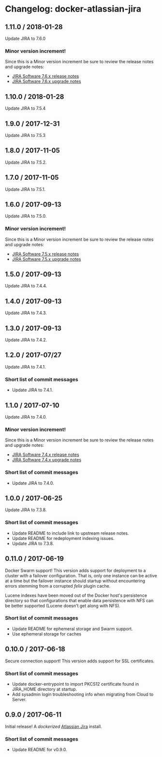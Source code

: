 # Changelog: docker-atlassian-jira

## 1.11.0 / 2018-01-28

Update JIRA to 7.6.0

### Minor version increment!

Since this is a Minor version increment be sure to review the release notes and upgrade notes:

  * [JIRA Software 7.6.x release notes](https://confluence.atlassian.com/jirasoftware/jira-software-7-6-x-release-notes-938027181.html)
  * [JIRA Software 7.6.x upgrade notes](https://confluence.atlassian.com/jirasoftware/jira-software-7-6-x-upgrade-notes-938027185.html)

## 1.10.0 / 2018-01-28

Update JIRA to 7.5.4

## 1.9.0 / 2017-12-31

Update JIRA to 7.5.3

## 1.8.0 / 2017-11-05

Update JIRA to 7.5.2.

## 1.7.0 / 2017-11-05

Update JIRA to 7.5.1.

## 1.6.0 / 2017-09-13

Update JIRA to 7.5.0.

### Minor version increment!

Since this is a Minor version increment be sure to review the release notes and upgrade notes:

  * [JIRA Software 7.5.x release notes](https://confluence.atlassian.com/jirasoftware/jira-software-7-5-x-release-notes-934719297.html)
  * [JIRA Software 7.5.x upgrade notes](https://confluence.atlassian.com/jirasoftware/jira-software-7-5-x-upgrade-notes-934719299.html)

## 1.5.0 / 2017-09-13

Update JIRA to 7.4.4.

## 1.4.0 / 2017-09-13

Update JIRA to 7.4.3.

## 1.3.0 / 2017-09-13

Update JIRA to 7.4.2.

## 1.2.0 / 2017-07/27

Update JIRA to 7.4.1.

### Short list of commit messages

  * Update JIRA to 7.4.1.

## 1.1.0 / 2017-07-10

Update JIRA to 7.4.0.

### Minor version increment!

Since this is a Minor version increment be sure to review the release notes and upgrade notes:

  * [JIRA Software 7.4.x release notes](https://confluence.atlassian.com/jirasoftware/jira-software-7-4-x-release-notes-902079634.html)
  * [JIRA Software 7.4.x upgrade notes](https://confluence.atlassian.com/jirasoftware/jira-software-7-4-x-upgrade-notes-907283484.html)

### Short list of commit messages

  * Update JIRA to 7.4.0.

## 1.0.0 / 2017-06-25

Update JIRA to 7.3.8.

### Short list of commit messages

  * Update README to include link to upstream release notes.
  * Update README for redeployment indexing issues.
  * Update JIRA to 7.3.8.

## 0.11.0 / 2017-06-19

Docker Swarm support! This version adds support for deployment to a cluster with a failover configuration. That is, only
one instance can be active at a time but the failover instance should startup without encountering errors stemming from
a corrupted _felix_ plugin cache.

Lucene indexes have been moved out of the Docker host's persistence directory so that configurations that enable data
persistence with NFS can be better supported (Lucene doesn't get along with NFS).

### Short list of commit messages

  * Update README for ephemeral storage and Swarm support.
  * Use ephemeral storage for caches

## 0.10.0 / 2017-06-18

Secure connection support! This version adds support for SSL certificates.

### Short list of commit messages

  * Update docker-entrypoint to import PKCS12 certificate found in JIRA_HOME directory at startup.
  * Add sysadmin login troubleshooting info when migrating from Cloud to Server.

## 0.9.0 / 2017-06-11

Initial release! A _dockerized_ [Atlassian Jira](https://www.atlassian.com/software/jira) install.

### Short list of commit messages

  * Update README for v0.9.0.
